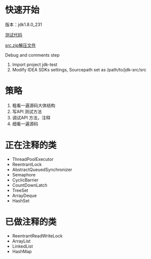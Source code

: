 
# 快速开始
版本：jdk1.8.0_231 



[测试代码](https://github.com/Jamie956/jdk-src/tree/main/jdk-test)

[src.zip解压文件](https://github.com/Jamie956/jdk-src/tree/main/src)



Debug and comments step

1. Import project jdk-test
2. Modify IDEA SDKs settings, Sourcepath set as /path/to/jdk-src/src



# 策略
1. 粗看一遍源码大体结构
2. 写API 测试方法
3. 调试API 方法，注释
4. 细看一遍源码



# 正在注释的类
- ThreadPoolExecutor
- ReentrantLock
- AbstractQueuedSynchronizer
- Semaphore
- CyclicBarrier
- CountDownLatch
- TreeSet
- ArrayDeque
- HashSet



# 已做注释的类
- ReentrantReadWriteLock
- ArrayList
- LinkedList
- HashMap
